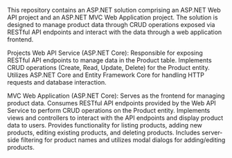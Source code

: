 This repository contains an ASP.NET solution comprising an ASP.NET Web API project and an ASP.NET MVC Web Application project. The solution is designed to manage product data through CRUD operations exposed via RESTful API endpoints and interact with the data through a web application frontend.

Projects
Web API Service (ASP.NET Core):
Responsible for exposing RESTful API endpoints to manage data in the Product table.
Implements CRUD operations (Create, Read, Update, Delete) for the Product entity.
Utilizes ASP.NET Core and Entity Framework Core for handling HTTP requests and database interaction.

MVC Web Application (ASP.NET Core):
Serves as the frontend for managing product data.
Consumes RESTful API endpoints provided by the Web API Service to perform CRUD operations on the Product entity.
Implements views and controllers to interact with the API endpoints and display product data to users.
Provides functionality for listing products, adding new products, editing existing products, and deleting products.
Includes server-side filtering for product names and utilizes modal dialogs for adding/editing products.
